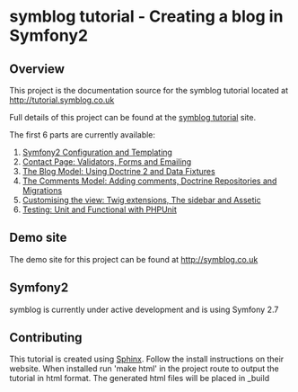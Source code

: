 symblog tutorial - Creating a blog in Symfony2
==============================================

Overview
--------

This project is the documentation source for the symblog tutorial located at
http://tutorial.symblog.co.uk

Full details of this project can be found at the
[symblog tutorial](http://tutorial.symblog.co.uk) site.

The first 6 parts are currently available:

1. [Symfony2 Configuration and Templating](http://tutorial.symblog.co.uk/docs/configuration-and-templating.html)
2. [Contact Page: Validators, Forms and Emailing](http://tutorial.symblog.co.uk/docs/validators-and-forms.html)
3. [The Blog Model: Using Doctrine 2 and Data Fixtures](http://tutorial.symblog.co.uk/docs/doctrine-2-the-blog-model.html)
4. [The Comments Model: Adding comments, Doctrine Repositories and Migrations](http://tutorial.symblog.co.uk/docs/extending-the-model-blog-comments.html)
5. [Customising the view: Twig extensions, The sidebar and Assetic](http://tutorial.symblog.co.uk/docs/customising-the-view-more-with-twig.html)
6. [Testing: Unit and Functional with PHPUnit](http://tutorial.symblog.co.uk/docs/testing-unit-and-functional-phpunit.html)

Demo site
---------

The demo site for this project can be found at http://symblog.co.uk

Symfony2
--------

symblog is currently under active development and is using Symfony 2.7

Contributing
------------

This tutorial is created using [Sphinx](http://sphinx.pocoo.org/). Follow the
install instructions on their website. When installed run 'make html' in the
project route to output the tutorial in html format. The generated html files
will be placed in _build
